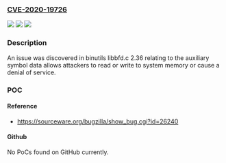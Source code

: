 ### [CVE-2020-19726](https://cve.mitre.org/cgi-bin/cvename.cgi?name=CVE-2020-19726)
![](https://img.shields.io/static/v1?label=Product&message=n%2Fa&color=blue)
![](https://img.shields.io/static/v1?label=Version&message=n%2Fa&color=blue)
![](https://img.shields.io/static/v1?label=Vulnerability&message=n%2Fa&color=brighgreen)

### Description

An issue was discovered in binutils libbfd.c 2.36 relating to the auxiliary symbol data allows attackers to read or write to system memory or cause a denial of service.

### POC

#### Reference
- https://sourceware.org/bugzilla/show_bug.cgi?id=26240

#### Github
No PoCs found on GitHub currently.

